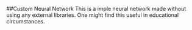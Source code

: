 ##Custom Neural Network
This is a imple neural network made without using any external libraries. One might find this useful in educational circumstances.
